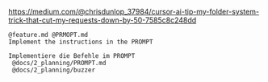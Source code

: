 https://medium.com/@chrisdunlop_37984/cursor-ai-tip-my-folder-system-trick-that-cut-my-requests-down-by-50-7585c8c248dd

```
@feature.md @PRMOPT.md
Implement the instructions in the PROMPT
```

```
Implementiere die Befehle im PROMPT
 @docs/2_planning/PROMPT.md
 @docs/2_planning/buzzer
```